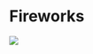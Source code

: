 # Fireworks


![](https://camo.githubusercontent.com/ecf62e633af984ff69448ebbb5fcbaae1299fdca51852e2763f7eb24674991a7/68747470733a2f2f70702e757365726170692e636f6d2f633834363231392f763834363231393431302f39616565652f556e6c2d496c577a3942632e6a7067)






